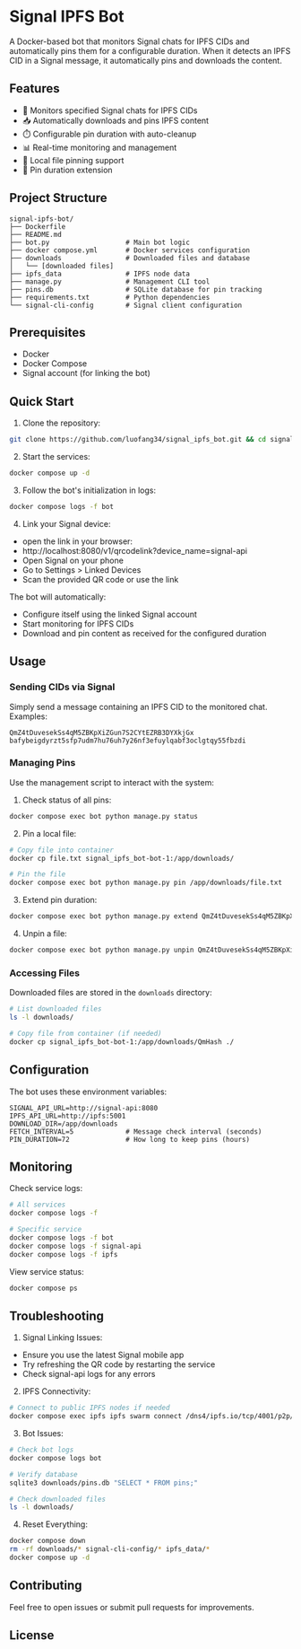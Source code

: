 # Signal IPFS Bot

A Docker-based bot that monitors Signal chats for IPFS CIDs and automatically pins them for a configurable duration. When it detects an IPFS CID in a Signal message, it automatically pins and downloads the content.

## Features

- 🤖 Monitors specified Signal chats for IPFS CIDs
- 📥 Automatically downloads and pins IPFS content
- ⏱️ Configurable pin duration with auto-cleanup
- 📊 Real-time monitoring and management
- 📁 Local file pinning support
- 🔄 Pin duration extension

## Project Structure
```
signal-ipfs-bot/
├── Dockerfile
├── README.md
├── bot.py                   # Main bot logic
├── docker compose.yml       # Docker services configuration
├── downloads                # Downloaded files and database
│   └── [downloaded files]
├── ipfs_data                # IPFS node data
├── manage.py                # Management CLI tool
├── pins.db                  # SQLite database for pin tracking
├── requirements.txt         # Python dependencies
└── signal-cli-config        # Signal client configuration
```

## Prerequisites

- Docker
- Docker Compose
- Signal account (for linking the bot)

## Quick Start

1. Clone the repository:
```bash
git clone https://github.com/luofang34/signal_ipfs_bot.git && cd signal_ipfs_bot
```

2. Start the services:
```bash
docker compose up -d
```

3. Follow the bot's initialization in logs:
```bash
docker compose logs -f bot
```

4. Link your Signal device:
- open the link in your browser:
- http://localhost:8080/v1/qrcodelink?device_name=signal-api
- Open Signal on your phone
- Go to Settings > Linked Devices
- Scan the provided QR code or use the link

The bot will automatically:
- Configure itself using the linked Signal account
- Start monitoring for IPFS CIDs
- Download and pin content as received for the configured duration

## Usage

### Sending CIDs via Signal

Simply send a message containing an IPFS CID to the monitored chat. Examples:
```
QmZ4tDuvesekSs4qM5ZBKpXiZGun7S2CYtEZRB3DYXkjGx
bafybeigdyrzt5sfp7udm7hu76uh7y26nf3efuylqabf3oclgtqy55fbzdi
```

### Managing Pins

Use the management script to interact with the system:

1. Check status of all pins:
```bash
docker compose exec bot python manage.py status
```

2. Pin a local file:
```bash
# Copy file into container
docker cp file.txt signal_ipfs_bot-bot-1:/app/downloads/

# Pin the file
docker compose exec bot python manage.py pin /app/downloads/file.txt
```

3. Extend pin duration:
```bash
docker compose exec bot python manage.py extend QmZ4tDuvesekSs4qM5ZBKpXiZGun7S2CYtEZRB3DYXkjGx 24
```

4. Unpin a file:
```bash
docker compose exec bot python manage.py unpin QmZ4tDuvesekSs4qM5ZBKpXiZGun7S2CYtEZRB3DYXkjGx
```

### Accessing Files

Downloaded files are stored in the `downloads` directory:
```bash
# List downloaded files
ls -l downloads/

# Copy file from container (if needed)
docker cp signal_ipfs_bot-bot-1:/app/downloads/QmHash ./
```

## Configuration

The bot uses these environment variables:
```env
SIGNAL_API_URL=http://signal-api:8080
IPFS_API_URL=http://ipfs:5001
DOWNLOAD_DIR=/app/downloads
FETCH_INTERVAL=5             # Message check interval (seconds)
PIN_DURATION=72              # How long to keep pins (hours)
```

## Monitoring

Check service logs:
```bash
# All services
docker compose logs -f

# Specific service
docker compose logs -f bot
docker compose logs -f signal-api
docker compose logs -f ipfs
```

View service status:
```bash
docker compose ps
```

## Troubleshooting

1. Signal Linking Issues:
- Ensure you use the latest Signal mobile app
- Try refreshing the QR code by restarting the service
- Check signal-api logs for any errors

2. IPFS Connectivity:
```bash
# Connect to public IPFS nodes if needed
docker compose exec ipfs ipfs swarm connect /dns4/ipfs.io/tcp/4001/p2p/QmSoLer265NRgSp2LA3dPaeykiS1J6DifTC88f5uVQKNAd
```

3. Bot Issues:
```bash
# Check bot logs
docker compose logs bot

# Verify database
sqlite3 downloads/pins.db "SELECT * FROM pins;"

# Check downloaded files
ls -l downloads/
```

4. Reset Everything:
```bash
docker compose down
rm -rf downloads/* signal-cli-config/* ipfs_data/*
docker compose up -d
```

## Contributing

Feel free to open issues or submit pull requests for improvements.

## License
